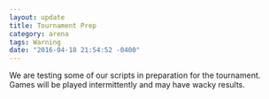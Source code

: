 ```yaml
---
layout: update
title: Tournament Prep
category: arena
tags: Warning
date: "2016-04-18 21:54:52 -0400"
---
```


We are testing some of our scripts in preparation for the tournament.  Games will be played intermittently and may have wacky results.
